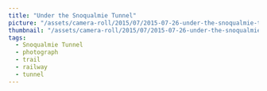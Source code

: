 ```yaml
---
title: "Under the Snoqualmie Tunnel"
picture: "/assets/camera-roll/2015/07/2015-07-26-under-the-snoqualmie-tunnel/20150726_220052800_iOS.jpg"
thumbnail: "/assets/camera-roll/2015/07/2015-07-26-under-the-snoqualmie-tunnel/20150726_220052800_iOS-thumbnail.jpg"
tags:
  - Snoqualmie Tunnel
  - photograph
  - trail
  - railway
  - tunnel
---
```

